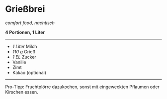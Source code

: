 # Grießbrei

*comfort food, nachtisch*

**4 Portionen, 1 Liter**

---

- *1 Liter* Milch
- *110 g* Grieß
- *1 EL* Zucker
- Vanille
- Zimt
- Kakao (optional)

---

Pro-Tipp: Fruchtplörre dazukochen, sonst mit eingeweckten Pflaumen oder Kirschen essen.

